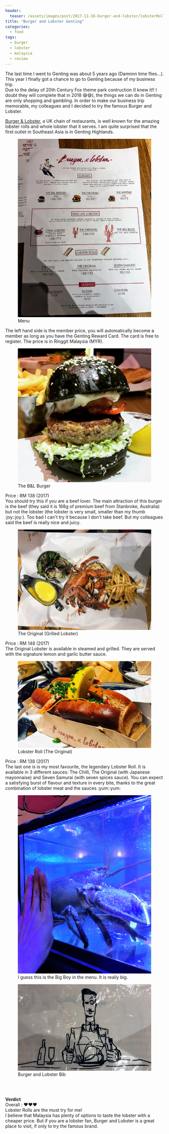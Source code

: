 ```yaml
---
header:
  teaser: /assets/images/post/2017-11-16-burger-and-lobster/lobsterRoll.jpg
title: "Burger and Lobster Genting"
categories:
  - food
tags:
  - burger
  - lobster
  - malaysia
  - review
---
```


The last time I went to Genting was about 5 years ago (Damnnn time flies...). This year I finally got a chance to go to Genting because of my business trip. <br/>
Due to the delay of 20th Century Fox theme park contruction (I knew it!! I doubt they will complete that in 2018 :sweat_smile::sweat_smile:), the things we can do in Genting are only shopping and gambling. In order to make our business trip memorable, my colleagues and I decided to try the famous Burger and Lobster.


[Burger & Lobster](https://www.burgerandlobster.com/en), a UK chain of restaurants, is well known for the amazing lobster rolls and whole lobster that it serves. I am quite surprised that the first outlet in Southeast Asia is in Genting Highlands.


<figure>
  <a href="/assets/images/post/2017-11-16-burger-and-lobster/menu.jpg"><img src="/assets/images/post/2017-11-16-burger-and-lobster/menu.jpg"></a>
  <figcaption>Menu </figcaption>
</figure>
The left hand side is the member price, you will automatically become a member as long as you have the Genting Reward Card. The card is free to register. The price is in Ringgit Malaysia (MYR).

<figure>
  <a href="/assets/images/post/2017-11-16-burger-and-lobster/burger.jpg"><img src="/assets/images/post/2017-11-16-burger-and-lobster/burger.jpg"></a>
  <figcaption>The B&L Burger </figcaption>
</figure>
Price : RM 138 (2017) <br/>
You should try this if you are a beef lover. The main attraction of this burger is the beef (they said it is 168g of premium beef from Stanbroke, Australia) but not the lobster (the lobster is very small, smaller than my thumb :joy::joy:). Too bad I can't try it because I don't take beef. But my colleagues said the beef is really nice and juicy.

<figure>
  <a href="/assets/images/post/2017-11-16-burger-and-lobster/grilledLobster.jpg"><img src="/assets/images/post/2017-11-16-burger-and-lobster/grilledLobster.jpg"></a>
  <figcaption>The Original (Grilled Lobster) </figcaption>
</figure>
Price : RM 148 (2017) <br/>
The Original Lobster is available in steamed and grilled. They are served with the signature lemon and garlic butter sauce.


<figure>
  <a href="/assets/images/post/2017-11-16-burger-and-lobster/lobsterRoll.jpg"><img src="/assets/images/post/2017-11-16-burger-and-lobster/lobsterRoll.jpg"></a>
  <figcaption>Lobster Roll (The Original) </figcaption>
</figure>
Price : RM 138 (2017) <br/>
The last one is is my most favourite, the legendary Lobster Roll. It is available in 3 different sauces: The Chilli, The Original (with Japanese mayonnaise) and Seven Samurai (with seven spices sauce). You can expect a satisfying burst of flavour and texture in every bite, thanks to the great combination of lobster meat and the sauces :yum::yum:  <br/>



<figure>
  <a href="/assets/images/post/2017-11-16-burger-and-lobster/bigLobster.jpg"><img src="/assets/images/post/2017-11-16-burger-and-lobster/bigLobster.jpg"></a>
  <figcaption>I guess this is the Big Boy in the menu. It is really big. </figcaption>
</figure>


<figure>
  <a href="/assets/images/post/2017-11-16-burger-and-lobster/bib.jpg"><img src="/assets/images/post/2017-11-16-burger-and-lobster/bib.jpg"></a>
  <figcaption>Burger and Lobster Bib </figcaption>
</figure>


<br/><br/>




**Verdict** <br/>
Overall : :heart::heart::heart:  <br/>
Lobster Rolls are the must try for me! <br/>
I believe that Malaysia has plenty of options to taste the lobster with a cheaper price. But if you are a lobster fan, Burger and Lobster is a great place to visit, if only to try the famous brand.

